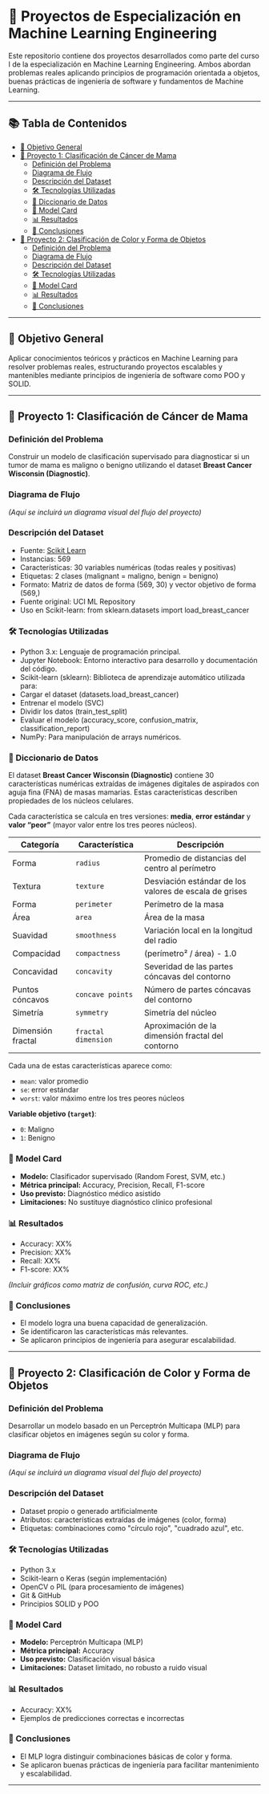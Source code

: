 # 🧠 Proyectos de Especialización en Machine Learning Engineering

Este repositorio contiene dos proyectos desarrollados como parte del curso I de la especialización en Machine Learning Engineering. Ambos abordan problemas reales aplicando principios de programación orientada a objetos, buenas prácticas de ingeniería de software y fundamentos de Machine Learning.

---

## 📚 Tabla de Contenidos

- [🎯 Objetivo General](#-objetivo-general)
- [📁 Proyecto 1: Clasificación de Cáncer de Mama](#-proyecto-1-clasificación-de-cáncer-de-mama)
  - [Definición del Problema](#definición-del-problema)
  - [Diagrama de Flujo](#diagrama-de-flujo)
  - [Descripción del Dataset](#descripción-del-dataset)
  - [🛠️ Tecnologías Utilizadas](#️-tecnologías-utilizadas)
  - [📖 Diccionario de Datos](#-diccionario-de-datos)
  - [📄 Model Card](#-model-card)
  - [📊 Resultados](#-resultados)
  - [🧩 Conclusiones](#-conclusiones)
- [📁 Proyecto 2: Clasificación de Color y Forma de Objetos](#-proyecto-2-clasificación-de-color-y-forma-de-objetos)
  - [Definición del Problema](#definición-del-problema-1)
  - [Diagrama de Flujo](#diagrama-de-flujo-1)
  - [Descripción del Dataset](#descripción-del-dataset-1)
  - [🛠️ Tecnologías Utilizadas](#️-tecnologías-utilizadas-1)
  - [📄 Model Card](#-model-card-1)
  - [📊 Resultados](#-resultados-1)
  - [🧩 Conclusiones](#-conclusiones-1)

---

## 🎯 Objetivo General

Aplicar conocimientos teóricos y prácticos en Machine Learning para resolver problemas reales, estructurando proyectos escalables y mantenibles mediante principios de ingeniería de software como POO y SOLID.

---

## 📁 Proyecto 1: Clasificación de Cáncer de Mama

### Definición del Problema

Construir un modelo de clasificación supervisado para diagnosticar si un tumor de mama es maligno o benigno utilizando el dataset **Breast Cancer Wisconsin (Diagnostic)**.

### Diagrama de Flujo

_(Aquí se incluirá un diagrama visual del flujo del proyecto)_

### Descripción del Dataset

- Fuente: [Scikit Learn](https://scikit-learn.org/stable/modules/generated/sklearn.datasets.load_breast_cancer.html)
- Instancias: 569
- Características: 30 variables numéricas (todas reales y positivas)
- Etiquetas: 2 clases (malignant = maligno, benign = benigno)
- Formato: Matriz de datos de forma (569, 30) y vector objetivo de forma (569,)
- Fuente original: UCI ML Repository
- Uso en Scikit-learn: from sklearn.datasets import load_breast_cancer

### 🛠️ Tecnologías Utilizadas

- Python 3.x: Lenguaje de programación principal.
- Jupyter Notebook: Entorno interactivo para desarrollo y documentación del código.
- Scikit-learn (sklearn): Biblioteca de aprendizaje automático utilizada para:
- Cargar el dataset (datasets.load_breast_cancer)
- Entrenar el modelo (SVC)
- Dividir los datos (train_test_split)
- Evaluar el modelo (accuracy_score, confusion_matrix, classification_report)
- NumPy: Para manipulación de arrays numéricos.


### 📖 Diccionario de Datos

El dataset **Breast Cancer Wisconsin (Diagnostic)** contiene 30 características numéricas extraídas de imágenes digitales de aspirados con aguja fina (FNA) de masas mamarias. Estas características describen propiedades de los núcleos celulares.

Cada característica se calcula en tres versiones: **media**, **error estándar** y **valor “peor”** (mayor valor entre los tres peores núcleos).

| Categoría         | Característica                  | Descripción                                                                 |
|-------------------|----------------------------------|-----------------------------------------------------------------------------|
| Forma             | `radius`                        | Promedio de distancias del centro al perímetro                             |
| Textura           | `texture`                       | Desviación estándar de los valores de escala de grises                     |
| Forma             | `perimeter`                     | Perímetro de la masa                                                        |
| Área              | `area`                          | Área de la masa                                                             |
| Suavidad          | `smoothness`                    | Variación local en la longitud del radio                                   |
| Compacidad        | `compactness`                   | (perímetro² / área) - 1.0                                                  |
| Concavidad        | `concavity`                     | Severidad de las partes cóncavas del contorno                              |
| Puntos cóncavos   | `concave points`                | Número de partes cóncavas del contorno                                     |
| Simetría          | `symmetry`                      | Simetría del núcleo                                                         |
| Dimensión fractal | `fractal dimension`             | Aproximación de la dimensión fractal del contorno                          |

Cada una de estas características aparece como:

- `mean`: valor promedio
- `se`: error estándar
- `worst`: valor máximo entre los tres peores núcleos

**Variable objetivo (`target`)**:
- `0`: Maligno
- `1`: Benigno


### 📄 Model Card

- **Modelo:** Clasificador supervisado (Random Forest, SVM, etc.)
- **Métrica principal:** Accuracy, Precision, Recall, F1-score
- **Uso previsto:** Diagnóstico médico asistido
- **Limitaciones:** No sustituye diagnóstico clínico profesional

### 📊 Resultados

- Accuracy: XX%
- Precision: XX%
- Recall: XX%
- F1-score: XX%

_(Incluir gráficos como matriz de confusión, curva ROC, etc.)_

### 🧩 Conclusiones

- El modelo logra una buena capacidad de generalización.
- Se identificaron las características más relevantes.
- Se aplicaron principios de ingeniería para asegurar escalabilidad.

---

## 📁 Proyecto 2: Clasificación de Color y Forma de Objetos

### Definición del Problema

Desarrollar un modelo basado en un Perceptrón Multicapa (MLP) para clasificar objetos en imágenes según su color y forma.

### Diagrama de Flujo

_(Aquí se incluirá un diagrama visual del flujo del proyecto)_

### Descripción del Dataset

- Dataset propio o generado artificialmente
- Atributos: características extraídas de imágenes (color, forma)
- Etiquetas: combinaciones como "círculo rojo", "cuadrado azul", etc.

### 🛠️ Tecnologías Utilizadas

- Python 3.x
- Scikit-learn o Keras (según implementación)
- OpenCV o PIL (para procesamiento de imágenes)
- Git & GitHub
- Principios SOLID y POO

### 📄 Model Card

- **Modelo:** Perceptrón Multicapa (MLP)
- **Métrica principal:** Accuracy
- **Uso previsto:** Clasificación visual básica
- **Limitaciones:** Dataset limitado, no robusto a ruido visual

### 📊 Resultados

- Accuracy: XX%
- Ejemplos de predicciones correctas e incorrectas

### 🧩 Conclusiones

- El MLP logra distinguir combinaciones básicas de color y forma.
- Se aplicaron buenas prácticas de ingeniería para facilitar mantenimiento y escalabilidad.

---





